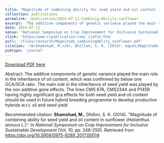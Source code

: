 ```yaml
---
title: "Magnitude of combining ability for seed yield and oil content in sunflower (<i>Helianthus annuus </i>L.)"
collection: publications
permalink: /publication/2014-07-11-Combinig-Ability-sunflower
excerpt: 'The additive components of genetic variance played the main role in the inheritance of oil content, which was confirmed by below one GCA/SCA ratio. The main role in the inheritance of seed yield was played by the non additive gene effects. The lines CMS 67A, CMS234A and P145R having highly significant gca effects for both seed yield and oil content should be used in future hybrid breeding programme to develop productive hybrids w.r.t. oil and seed yield'
date: 2014-07-11
venue: 'National Symposium on Crop Improvement for Inclusive Sustainable Development'
clink: 'httpx//www:ripublication:com/ ijafst:htm'
purl: '/files/research/Magnitude_combiningAblity_sunflower.pdf'
citation: '<b>Shamshad, M.</b>, Dhillon, S. K. (2014). &quot;Magnitude of combining ability for seed yield and oil content in sunflower (<i>Helianthus annuus</i> L.)&quot;. In <i>National Symposium on Crop Improvement for Inclusive Sustainable Development </i>(Vol. 10, pp. 248-250). Retrieved from https://doi.org/10.5958/0975-928X.2017.00014'
pubtype: 'journal'
---
```


<a href='/files/research/Magnitude_combiningAblity_sunflower.pdf'>Download PDF here</a>

Abstract: The additive components of genetic variance played the main role in the inheritance of oil content, which was confirmed by below one GCA/SCA ratio. The main role in the inheritance of seed yield was played by the non additive gene effects. The lines CMS 67A, CMS234A and P145R having highly significant gca effects for both seed yield and oil content should be used in future hybrid breeding programme to develop productive hybrids w.r.t. oil and seed yield

Recommended citation: <b>Shamshad, M.</b>, Dhillon, S. K. (2014). "Magnitude of combining ability for seed yield and oil content in sunflower (<i>Helianthus annuus</i> L.)". In <i>National Symposium on Crop Improvement for Inclusive Sustainable Development </i>(Vol. 10, pp. 248-250). Retrieved from https://doi.org/10.5958/0975-928X.2017.00014